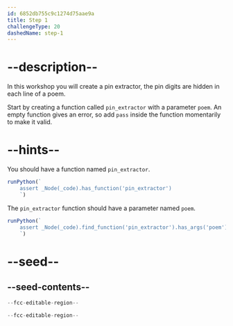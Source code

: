 ```yaml
---
id: 6852db755c9c1274d75aae9a
title: Step 1
challengeType: 20
dashedName: step-1
---
```


# --description--

In this workshop you will create a pin extractor, the pin digits are hidden in each line of a poem.

Start by creating a function called `pin_extractor` with a parameter `poem`. An empty function gives an error, so add `pass` inside the function momentarily to make it valid.

# --hints--

You should have a function named `pin_extractor`.

```js
runPython(`
    assert _Node(_code).has_function('pin_extractor')
    `)
```

The `pin_extractor` function should have a parameter named `poem`.

```js
runPython(`
    assert _Node(_code).find_function('pin_extractor').has_args('poem')
    `)
```

# --seed--

## --seed-contents--

```py
--fcc-editable-region--

--fcc-editable-region--
```
